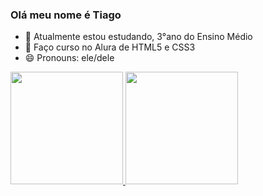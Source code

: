 ### Olá meu nome é Tiago

- 🔭 Atualmente estou estudando, 3°ano do Ensino Médio
- 🌱 Faço curso no Alura de HTML5 e CSS3
- 😄 Pronouns: ele/dele

<div align="left">
  <a href="https://github.com/tiagoadag1203">
  <img height="180em" src="https://github-readme-stats.vercel.app/api?username=tiagoadag1203&show_icons=true&theme=dark&include_all_commits=true&count_private=true"/>
  <img height="180em" src="https://github-readme-stats.vercel.app/api/top-langs/?username=tiagoadag1203&layout=compact&langs_count=7&theme=dark"/>
</div>
